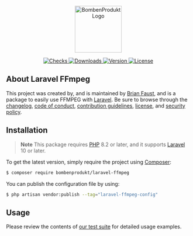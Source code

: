<p align="center">
    <a href="https://bombenprodukt.com" target="_blank">
        <img src="https://raw.githubusercontent.com/faustbrian/assets/main/logo-text.svg" width="128" alt="BombenProdukt Logo" />
    </a>
</p>

<p align="center">
    <a href="https://github.com/faustbrian/laravel-ffmpeg/actions">
        <img src="https://badge.sh/github/check-runs/BombenProdukt/laravel-ffmpeg" alt="Checks" />
    </a>
    <a href="https://packagist.org/packages/bombenprodukt/laravel-ffmpeg">
        <img src="https://badge.sh/packagist/downloads/BombenProdukt/laravel-ffmpeg" alt="Downloads" />
    </a>
    <a href="https://packagist.org/packages/bombenprodukt/laravel-ffmpeg">
        <img src="https://badge.sh/packagist/version/BombenProdukt/laravel-ffmpeg" alt="Version" />
    </a>
    <a href="https://packagist.org/packages/bombenprodukt/laravel-ffmpeg">
        <img src="https://badge.sh/packagist/license/BombenProdukt/laravel-ffmpeg" alt="License" />
    </a>
</p>

## About Laravel FFmpeg

This project was created by, and is maintained by [Brian Faust](https://github.com/faustbrian), and is a package to easily use FFMPEG with [Laravel](https://laravel.com/). Be sure to browse through the [changelog](CHANGELOG.md), [code of conduct](.github/CODE_OF_CONDUCT.md), [contribution guidelines](.github/CONTRIBUTING.md), [license](LICENSE), and [security policy](.github/SECURITY.md).

## Installation

> **Note**
> This package requires [PHP](https://www.php.net/) 8.2 or later, and it supports [Laravel](https://laravel.com/) 10 or later.

To get the latest version, simply require the project using [Composer](https://getcomposer.org/):

```bash
$ composer require bombenprodukt/laravel-ffmpeg
```

You can publish the configuration file by using:

```bash
$ php artisan vendor:publish --tag="laravel-ffmpeg-config"
```

## Usage

Please review the contents of [our test suite](/tests) for detailed usage examples.
